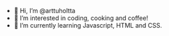 - 👋 Hi, I’m @arttuholtta
- 👀 I’m interested in coding, cooking and coffee!
- 🌱 I’m currently learning Javascript, HTML and CSS.


<!---
arttuholtta/arttuholtta is a ✨ special ✨ repository because its `README.md` (this file) appears on your GitHub profile.
You can click the Preview link to take a look at your changes.
--->
